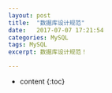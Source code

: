 ```yaml
---
layout: post
title:  "数据库设计规范"
date:   2017-07-07 17:21:54
categories: MySQL
tags: MySQL
excerpt: 数据库设计规范！

---
```


* content
{:toc}
